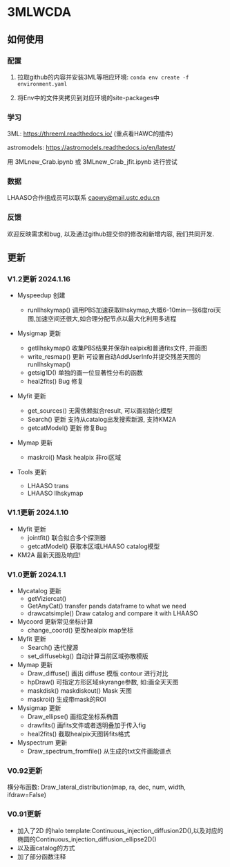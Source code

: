 # 3MLWCDA


## 如何使用
### 配置
1. 拉取github的内容并安装3ML等相应环境:
`conda env create -f environment.yaml`

2. 将Env中的文件夹拷贝到对应环境的site-packages中

### 学习
3ML: https://threeml.readthedocs.io/ (重点看HAWC的插件)

astromodels: https://astromodels.readthedocs.io/en/latest/

用 3MLnew_Crab.ipynb 或 3MLnew_Crab_jfit.ipynb 进行尝试

### 数据
 LHAASO合作组成员可以联系 caowy@mail.ustc.edu.cn

### 反馈
欢迎反映需求和bug, 以及通过github提交你的修改和新增内容, 我们共同开发.

## 更新
### V1.2更新 2024.1.16
* Myspeedup 创建
  * runllhskymap() 调用PBS加速获取llhskymap,大概6-10min一张6度roi天图,加速空间还很大,如合理分配节点以最大化利用多进程
* Mysigmap 更新
  * getllhskymap() 收集PBS结果并保存healpix和普通fits文件, 并画图
  * write_resmap() 更新 可设置自动AddUserInfo并提交残差天图的runllhskymap()
  * getsig1D()     单独的画一位显著性分布的函数
  * heal2fits()    Bug 修复
* Myfit 更新
  * get_sources()  无需依赖拟合result, 可以画初始化模型
  * Search()       更新 支持从catalog出发搜索新源, 支持KM2A
  * getcatModel()  更新 修复Bug
* Mymap 更新
  * maskroi()      Mask healpix 非roi区域

* Tools 更新
  * LHAASO trans
  * LHAASO llhskymap

### V1.1更新 2024.1.10
* Myfit 更新
  * jointfit() 联合拟合多个探测器
  * getcatModel() 获取本区域LHAASO catalog模型
* KM2A 最新天图及响应!

### V1.0更新 2024.1.1
* Mycatalog 更新
  * getViziercat()
  * GetAnyCat() transfer pands dataframe to what we need
  * drawcatsimple() Draw catalog and compare it with LHAASO
* Mycoord 更新常见坐标计算
  * change_coord() 更改healpix map坐标
* Myfit 更新
  * Search() 迭代搜源
  * set_diffusebkg() 自动计算当前区域弥散模版
* Mymap 更新
  * Draw_diffuse() 画出 diffuse 模版 contour 进行对比
  * hpDraw() 可指定方形区域skyrange参数, 如:画全天天图
  * maskdisk() maskdiskout() Mask 天图
  * maskroi() 生成带mask的ROI
* Mysigmap 更新
  * Draw_ellipse() 画指定坐标系椭圆
  * drawfits() 画fits文件或者透明叠加于传入fig
  * heal2fits() 截取healpix天图转fits格式
* Myspectrum 更新
  * Draw_spectrum_fromfile() 从生成的txt文件画能谱点


### V0.92更新
  横分布函数: Draw_lateral_distribution(map, ra, dec, num, width, ifdraw=False)

### V0.91更新
* 加入了2D 的halo template:Continuous_injection_diffusion2D(),以及对应的椭圆的Continuous_injection_diffusion_ellipse2D()
* 以及画catalog的方式
* 加了部分函数注释